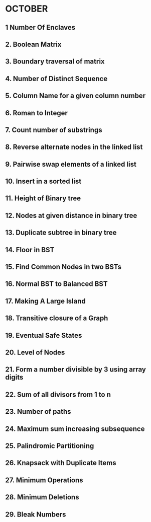 # OCTOBER
##  1 Number Of Enclaves
## 2. Boolean Matrix
## 3. Boundary traversal of matrix 
## 4. Number of Distinct Sequence
## 5. Column Name for a given column number 
## 6. Roman to Integer
## 7. Count number of substrings
## 8. Reverse alternate nodes in the linked list
## 9. Pairwise swap elements of a linked list
## 10. Insert in a sorted list
## 11. Height of Binary tree
## 12. Nodes at given distance in binary tree
## 13. Duplicate subtree in binary tree
## 14. Floor in BST
## 15. Find Common Nodes in two BSTs
## 16. Normal BST to Balanced BST
## 17. Making A Large Island
## 18. Transitive closure of a Graph
## 19. Eventual Safe States
## 20. Level of Nodes
## 21. Form a number divisible by 3 using array digits
## 22. Sum of all divisors from 1 to n
## 23. Number of paths
## 24. Maximum sum increasing subsequence
## 25. Palindromic Partitioning
## 26. Knapsack with Duplicate Items
## 27. Minimum Operations
## 28. Minimum Deletions
## 29. Bleak Numbers
